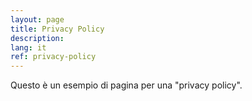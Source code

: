 ```yaml
---
layout: page
title: Privacy Policy
description:
lang: it
ref: privacy-policy
---
```


Questo è un esempio di pagina per una "privacy policy".
